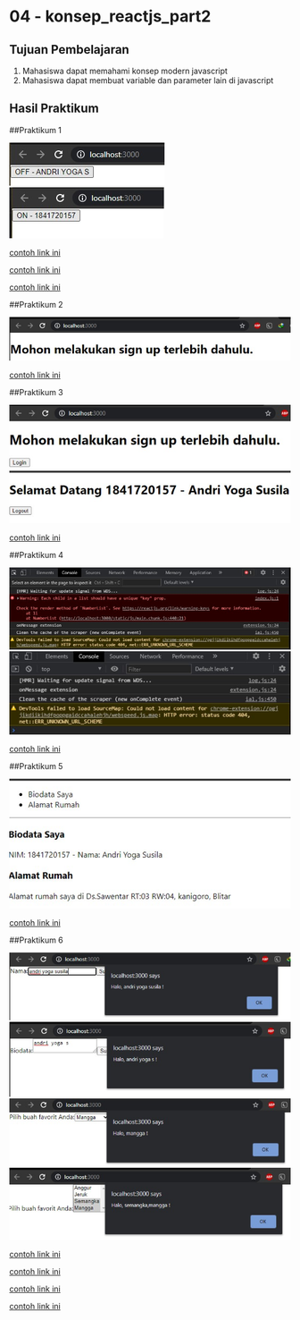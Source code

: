 # 04 - konsep_reactjs_part2

## Tujuan Pembelajaran

1. Mahasiswa dapat memahami konsep modern javascript
2. Mahasiswa dapat membuat variable dan parameter lain di javascript

## Hasil Praktikum

##Praktikum 1


![LINK](img/P1Off.jpg)
![LINK](img/P1On.jpg)

[contoh link ini](../../src/04_konsep_reactjs_part2/praktikum1/index.js)

[contoh link ini](../../src/04_konsep_reactjs_part2/praktikum1/index-cara2.js)

[contoh link ini](../../src/04_konsep_reactjs_part2/praktikum1/index-cara3.js)

##Praktikum 2


![LINK](img/P2.jpg)

[contoh link ini](../../src/04_konsep_reactjs_part2/praktikum2/index.js)

##Praktikum 3


![LINK](img/P3login.jpg)
![LINK](img/P3logout.jpg)

[contoh link ini](../../src/04_konsep_reactjs_part2/praktikum3/index.js)

##Praktikum 4

![LINK](img/P4eror.jpg)
![LINK](img/P4benar.jpg)

[contoh link ini](../../src/04_konsep_reactjs_part2/praktikum4/index.js)


##Praktikum 5


![LINK](img/P5.jpg)

[contoh link ini](../../src/04_konsep_reactjs_part2/praktikum5/index.js)

##Praktikum 6

![LINK](img/P6ke1.jpg)
![LINK](img/P6ke2.jpg)
![LINK](img/P6ke3.jpg)
![LINK](img/P6ke4.jpg)

[contoh link ini](../../src/04_konsep_reactjs_part2/praktikum6/index.js)

[contoh link ini](../../src/04_konsep_reactjs_part2/praktikum6/indexke2.js)

[contoh link ini](../../src/04_konsep_reactjs_part2/praktikum6/indexke3.js)

[contoh link ini](../../src/04_konsep_reactjs_part2/praktikum6/indexke4.js)